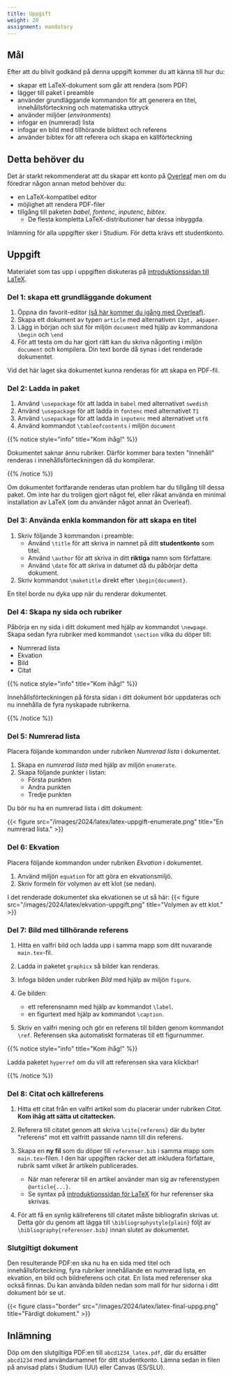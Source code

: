 ```yaml
---
title: Uppgift
weight: 20
assignment: mandatory
---
```


## Mål

Efter att du blivit godkänd på denna uppgift kommer du att känna till hur du:

- skapar ett LaTeX-dokument som går att rendera (som PDF)
- lägger till paket i preamble
- använder grundläggande kommandon för att generera en titel, innehållsförteckning och matematiska uttryck
- använder miljöer (*environments*)
- infogar en (numrerad) lista
- infogar en bild med tillhörande bildtext och referens
- använder bibtex för att referera och skapa en källförteckning



## Detta behöver du

Det är starkt rekommenderat att du skapar ett konto på [Overleaf](https://www.overleaf.com)
men om du föredrar någon
annan metod behöver du:

+ en LaTeX-kompatibel editor
+ möjlighet att rendera PDF-filer
+ tillgång till paketen *babel*, *fontenc*, *inputenc*, *bibtex*.
    + De flesta kompletta LaTeX-distributioner har dessa inbyggda.

Inlämning för alla uppgifter sker i Studium. För detta krävs ett studentkonto.

## Uppgift

Materialet som tas upp i uppgiften diskuteras på [introduktionssidan till LaTeX](../introduction).

### Del 1: skapa ett grundläggande dokument

1. Öppna din favorit-editor [(så här kommer du igång med Overleaf)](../introduction/#overleaf).
2. Skapa ett dokument av typen `article` med alternativen `12pt, a4paper`.
3. Lägg in början och slut för miljön `document` med hjälp av kommandona
   `\begin` och `\end`
4. För att testa om du har gjort rätt kan du skriva någonting i miljön `document` och kompilera. Din text borde då synas i det renderade dokumentet.

Vid det här laget ska dokumentet kunna renderas för att skapa en PDF-fil.


### Del 2: Ladda in paket

1. Använd `\usepackage` för att ladda in `babel` med alternativet `swedish`
2. Använd `\usepackage` för att ladda in `fontenc` med alternativet `T1`
3. Använd `\usepackage` för att ladda in `inputenc` med alternativet `utf8`
4. Använd kommandot `\tableofcontents` i miljön `document`

{{% notice style="info" title="Kom ihåg!" %}}

Dokumentet saknar ännu rubriker. Därför kommer bara texten "Innehåll" renderas i innehållsförteckningen då du kompilerar.

{{% /notice %}}

Om dokumentet fortfarande renderas utan problem har du tillgång till dessa
paket. Om inte har du troligen gjort något fel, eller råkat använda en minimal
installation av LaTeX (om du använder något annat än Overleaf).


### Del 3: Använda enkla kommandon för att skapa en titel

1. Skriv följande 3 kommandon i preamble:
    + Använd `\title` för att skriva in namnet på ditt **studentkonto** som
   titel.
    + Använd `\author` för att skriva in ditt **riktiga** namn som författare.
    + Använd `\date` för att skriva in datumet då du påbörjar detta dokument.
2. Skriv kommandot `\maketitle` direkt efter `\begin{document}`.

En titel borde nu dyka upp när du renderar dokumentet.


### Del 4: Skapa ny sida och rubriker
Påbörja en ny sida i ditt dokument med hjälp av kommandot `\newpage`. Skapa sedan fyra rubriker med kommandot `\section` vilka du döper till:

+ Numrerad lista
+ Ekvation
+ Bild
+ Citat

{{% notice style="info" title="Kom ihåg!" %}}

Innehållsförteckningen på första sidan i ditt dokument bör uppdateras och nu innehålla de fyra nyskapade rubrikerna. 

{{% /notice %}}

### Del 5: Numrerad lista
Placera följande kommandon under rubriken *Numrerad lista* i dokumentet.

1. Skapa en *numrerad lista* med hjälp av miljön `enumerate`.
2. Skapa följande punkter i listan:
    + Första punkten
    + Andra punkten
    + Tredje punkten

Du bör nu ha en numrerad lista i ditt dokument:

{{< figure src="/images/2024/latex/latex-uppgift-enumerate.png" title="En numrerad lista." >}}
### Del 6: Ekvation
Placera följande kommandon under rubriken *Ekvation* i dokumentet.

1. Använd miljön `equation` för att göra en ekvationsmiljö.
2. Skriv formeln för volymen av ett klot (se nedan).

I det renderade dokumentet ska ekvationen se ut så här:
{{< figure src="/images/2024/latex/ekvation-uppgift.png" title="Volymen av ett klot." >}}

### Del 7: Bild med tillhörande referens

1. Hitta en valfri bild och ladda upp i samma mapp som ditt nuvarande `main.tex`-fil.

2. Ladda in paketet `graphicx` så bilder kan renderas.

3. Infoga bilden under rubriken *Bild* med hjälp av miljön `figure`.

4. Ge bilden:
    + ett referensnamn med hjälp av kommandot `\label`.
    + en figurtext med hjälp av kommandot `\caption`. 

5. Skriv en valfri mening och gör en referens till bilden genom kommandot `\ref`. Referensen ska automatiskt formateras till ett figurnummer.

{{% notice style="info" title="Kom ihåg!" %}}

Ladda paketet `hyperref` om du vill att referensen ska vara klickbar!

{{% /notice %}}

### Del 8: Citat och källreferens

1. Hitta ett citat från en valfri artikel som du placerar under rubriken *Citat*. **Kom ihåg att sätta ut citattecken.**

2. Referera till citatet genom att skriva `\cite{referens}` där du byter "referens" mot ett valfritt passande namn till din referens.

3. Skapa en **ny fil** som du döper till `referenser.bib` i samma mapp som `main.tex`-filen. I den här uppgiften räcker det att inkludera författare, rubrik samt vilket år artikeln publicerades.
    + När man refererar till en artikel använder man sig av referenstypen `@article{...}`.
    + Se syntax på [introduktionssidan för LaTeX](../introduction/#referenser) för hur referenser ska skrivas.

3. För att få en synlig källreferens till citatet måste bibliografin skrivas ut. Detta gör du genom att lägga till `\bibliographystyle{plain}` följt av `\bibliography{referenser.bib}` innan slutet av dokumentet.




### Slutgiltigt dokument

Den resulterande PDF:en ska nu ha en sida med titel och innehållsförteckning, fyra rubriker innehållande en numrerad lista, en ekvation, en bild och bildreferens och citat. En lista med referenser ska också finnas. Du kan använda bilden nedan som mall för hur sidorna i ditt dokument bör se ut.

{{< figure class="border" src="/images/2024/latex/latex-final-uppg.png" title="Färdigt dokument." >}}

## Inlämning

Döp om den slutgiltiga PDF:en till `abcd1234_latex.pdf`, där du ersätter
`abcd1234` med  användarnamnet för ditt studentkonto. Lämna sedan in filen på
anvisad plats i Studium (UU) eller Canvas (ES/SLU).
